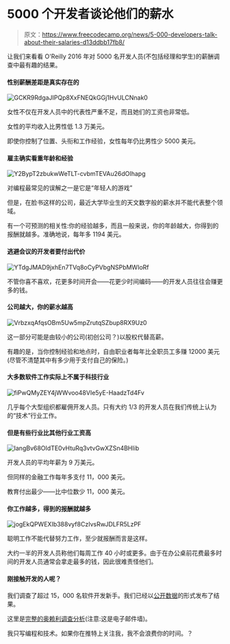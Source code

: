 # 5000 个开发者谈论他们的薪水

> 原文：<https://www.freecodecamp.org/news/5-000-developers-talk-about-their-salaries-d13ddbb17fb8/>

让我们来看看 O'Reilly 2016 年对 5000 名开发人员(不包括经理和学生)的薪酬调查中最有趣的结果。

#### 性别薪酬差距是真实存在的

![GCKR9RdgaJIPQp8XxFNEQkGGj1HvULCNnak0](img/169eacb1f4b1442b39a872faa5110bbd.png)

女性不仅在开发人员中的代表性严重不足，而且她们的工资也非常低。

女性的平均收入比男性低 1.3 万美元。

即使你控制了位置、头衔和工作经验，女性每年仍比男性少 5000 美元。

#### 雇主确实看重年龄和经验

![Y2BypT2zbukwWeTLT-cvbmTEVAu26dOIhapg](img/fb612d9a847a8cf6d9a1d0c621533a1f.png)

对编程最常见的误解之一是它是“年轻人的游戏”

但是，在脸书这样的公司，最近大学毕业生的天文数字般的薪水并不能代表整个领域。

有一个可预测的相关性:你的经验越多，而且一般来说，你的年龄越大，你得到的报酬就越多。准确地说，每年多 1194 美元。

#### 逃避会议的开发者要付出代价

![YTdgJMAD9jxhEn7TVq8oCyPVbgNSPbMWIoRf](img/1395e943e6c050b5711d75f46697cef9.png)

不管你喜不喜欢，花更多时间开会——花更少时间编码——的开发人员往往会赚更多的钱。

#### 公司越大，你的薪水越高

![VrbzxqAfqsOBm5Uw5mpZrutqSZbup8RX9Uz0](img/7de87417eb48f560d7baf1404569355d.png)

这一部分可能是由较小的公司(初创公司？)以股权代替高薪。

有趣的是，当你控制经验和地点时，自由职业者每年比全职员工多赚 12000 美元(尽管不清楚其中有多少用于支付自己的保险。)

#### 大多数软件工作实际上不属于科技行业

![fiPwQMyZEY4jWWvoo48VIe5yE-HaadzTd4Fv](img/5775f20a5fc98ea33cb0dc571bde0c4e.png)

几乎每个大型组织都雇佣开发人员。只有大约 1/3 的开发人员在我们传统上认为的“技术”行业工作。

#### 但是有些行业比其他行业工资高

![IangBv68OIdTE0vHtuRq3vtvGwXZSn4BHIib](img/e1dfd952dd5597cfcf16e9c2b906d723.png)

开发人员的平均年薪为 9 万美元。

但同样的金融工作每年多支付 11，000 美元。

教育付出最少——比中位数少 11，000 美元。

#### 你工作越多，得到的报酬就越多

![jogEkQPWEXIb388vyf8CzIvsRwJDLFR5LzPF](img/524db41a8d6ee18f5e851955d735ce93.png)

聪明工作不能代替努力工作，至少就报酬而言是这样。

大约一半的开发人员称他们每周工作 40 小时或更多。由于在办公桌前花费最多时间的开发人员通常会拿走最多的钱，因此很难责怪他们。

#### 刚接触开发的人呢？

我们调查了超过 15，000 名软件开发新手。我们已经以[公开数据](https://github.com/FreeCodeCamp/2016-new-coder-survey)的形式发布了结果。

这里是[完整的奥赖利调查分析](https://www.oreilly.com/ideas/2016-software-development-salary-survey-report)(注意:这是电子邮件墙)。

我只写编程和技术。如果你在推特上关注我，我不会浪费你的时间。？